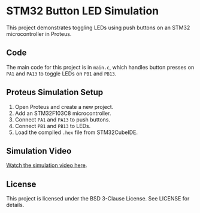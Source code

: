 # STM32 Button LED Simulation

This project demonstrates toggling LEDs using push buttons on an STM32 microcontroller in Proteus.

## Code
The main code for this project is in `main.c`, which handles button presses on `PA1` and `PA13` to toggle LEDs on `PB1` and `PB13`.

## Proteus Simulation Setup

1. Open Proteus and create a new project.
2. Add an STM32F103C8 microcontroller.
3. Connect `PA1` and `PA13` to push buttons.
4. Connect `PB1` and `PB13` to LEDs.
5. Load the compiled `.hex` file from STM32CubeIDE.

## Simulation Video
[Watch the simulation video here](https://github.com/MohamedElsayedd1/Mastering_Embededd_System/blob/main/6.%20MCU_Essential_Peripherals/Lesson_1_GPIO_Part1/GPIO_Lab1_STM32F103xx/GPIO_Lab1.gif).

## License
This project is licensed under the BSD 3-Clause License. See LICENSE for details.
